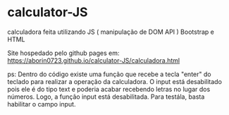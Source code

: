 # calculator-JS
calculadora feita utilizando JS ( manipulação de DOM API ) Bootstrap e HTML

Site hospedado pelo github pages em:
https://aborin0723.github.io/calculator-JS/calculadora.html

ps: Dentro do código existe uma função que recebe a tecla "enter" do teclado para realizar a operação da calculadora.
O input está desabilitado pois ele é do tipo text e poderia acabar recebendo letras no lugar dos números.
Logo, a função input está desabilitada. Para testála, basta habilitar o campo input.
